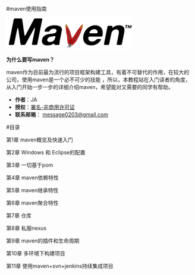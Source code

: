 
#maven使用指南



![maven](./maven-logo-black-on-white.png)

**为什么要写maven？**

maven作为目前最为流行的项目框架构建工具，有着不可替代的作用，在较大的公司，使用maven是一个必不可少的技能 ，所以，本教程站在入门读者的角度，从入门开始一步一步的详细介绍maven，希望能对又需要的同学有帮助。

- **作者**：JA
- **授权**：[署名-非商用许可证](http://creativecommons.org/licenses/by-nc/4.0/)
- **联系邮箱**： <message0203@gmail.com>

#目录

第1章 maven概览及快速入门

第2章 Windows 和 Eclipse的配置

第3章 一切基于pom

第4章 maven依赖特性

第5章 maven继承特性

第6章 maven聚合特性

第7章 仓库

第8章 私服nexus

第9章 maven的插件和生命周期

第10章 多环境下构建项目

第11章 使用maven+svn+jenkins持续集成项目



